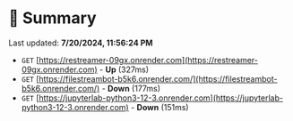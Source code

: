 # 📖 Summary
Last updated: **7/20/2024, 11:56:24 PM**

- `GET` [https://restreamer-09gx.onrender.com](https://restreamer-09gx.onrender.com) - **Up** (327ms)
- `GET` [https://filestreambot-b5k6.onrender.com/](https://filestreambot-b5k6.onrender.com/) - **Down** (177ms)
- `GET` [https://jupyterlab-python3-12-3.onrender.com](https://jupyterlab-python3-12-3.onrender.com) - **Down** (151ms)
